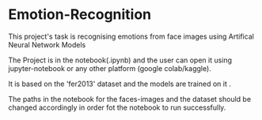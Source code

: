 # Emotion-Recognition
This project's task is recognising emotions from face images using Artifical Neural Network Models

The Project is in the notebook(.ipynb) and the user can open it using jupyter-notebook or any other platform (google colab/kaggle).

It is based on the 'fer2013' dataset and the models are trained on it .

The paths in the notebook for the faces-images and the dataset should be changed accordingly in order fot the notebook to run successfully.

